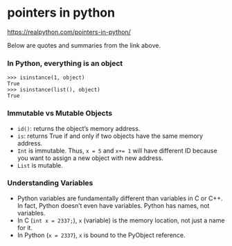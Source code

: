 # pointers in python 

https://realpython.com/pointers-in-python/

Below are quotes and summaries from the link above. 


### In Python, everything is an object

```
>>> isinstance(1, object)
True
>>> isinstance(list(), object)
True
```

### Immutable vs Mutable Objects

- `id()`: returns the object’s memory address.
- `is`: returns True if and only if two objects have the same memory address.
- `Int` is immutable. Thus, `x = 5` and `x+= 1` will have different ID because you want to assign a new object with new address.
- `List` is mutable. 


### Understanding Variables

- Python variables are fundamentally different than variables in C or C++. In fact, Python doesn’t even have variables. Python has names, not variables.
- In C (`int x = 2337;`), `x` (variable) is the memory location, not just a name for it.
- In Python (`x = 2337`), `x` is bound to the PyObject reference. 
